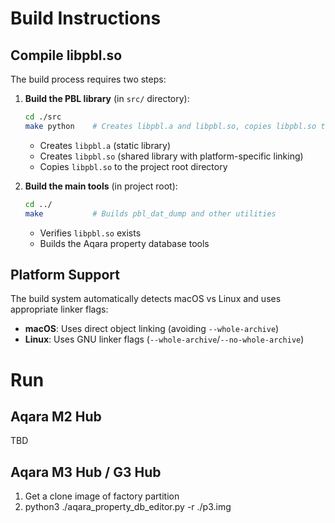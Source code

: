 # Build Instructions

## Compile libpbl.so

The build process requires two steps:

1. **Build the PBL library** (in `src/` directory):
   ```bash
   cd ./src
   make python    # Creates libpbl.a and libpbl.so, copies libpbl.so to parent dir
   ```
   - Creates `libpbl.a` (static library)
   - Creates `libpbl.so` (shared library with platform-specific linking)
   - Copies `libpbl.so` to the project root directory

2. **Build the main tools** (in project root):
   ```bash
   cd ../
   make           # Builds pbl_dat_dump and other utilities
   ```
   - Verifies `libpbl.so` exists
   - Builds the Aqara property database tools

## Platform Support
The build system automatically detects macOS vs Linux and uses appropriate linker flags:
- **macOS**: Uses direct object linking (avoiding `--whole-archive`)
- **Linux**: Uses GNU linker flags (`--whole-archive`/`--no-whole-archive`)

# Run 
## Aqara M2 Hub
TBD
## Aqara M3 Hub / G3 Hub
1. Get a clone image of factory partition
2. python3 ./aqara_property_db_editor.py -r ./p3.img


